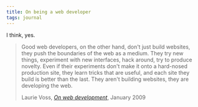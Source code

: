 ```yaml
---
title: On being a web developer
tags: journal
---
```

I think, yes.

> Good web developers, on the other hand, don't just build websites, they push the boundaries of the web as a medium. They try new things, experiment with new interfaces, hack around, try to produce novelty. Even if their experiments don't make it onto a hard-nosed production site, they learn tricks that are useful, and each site they build is better than the last. They aren't building websites, they are developing the web.
> <footer>Laurie Voss, <a href="https://seldo.com/posts/on_web_development"><cite>On web development</cite></a>, January 2009</footer>